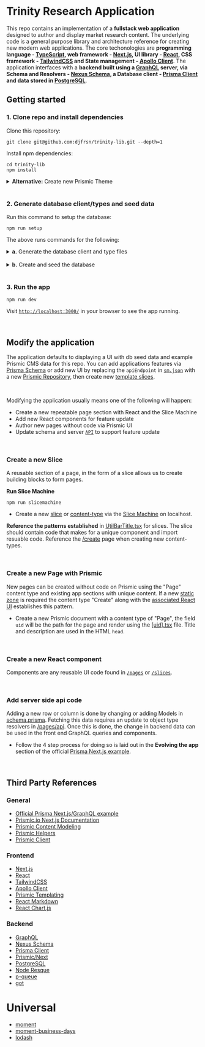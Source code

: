 # Trinity Research Application

This repo contains an implementation of a **fullstack web application** designed to author and display market research content. The underlying code is a general purpose library and architecture reference for creating new modern web applications. The core techonologies are **programming language - [TypeScript](https://www.typescriptlang.org/), web framework - [Next.js](https://nextjs.org/), UI library - [React](https://reactjs.org/), CSS framework - [TailwindCSS](https://tailwindcss.com/) and State management - [Apollo Client](https://www.apollographql.com/docs/react/)**. The application interfaces with a **backend built using a [GraphQL](https://graphql.org/) server, via Schema and Resolvers - [Nexus Schema](https://nxs.li/components/standalone/schema), a Database client - [Prisma Client](https://www.prisma.io/docs/reference/tools-and-interfaces/prisma-client) and data stored in [PostgreSQL](https://www.postgresql.org/)**.

## Getting started

### 1. Clone repo and install dependencies

Clone this repository:

```
git clone git@github.com:djfrsn/trinity-lib.git --depth=1
```

Install npm dependencies:

```
cd trinity-lib
npm install
```

<details><summary><strong>Alternative:</strong> Create new Prismic Theme</summary>

TODO: setup using this guide: https://prismic.io/docs/core-concepts/themes

</details>

<br />

### 2. Generate database client/types and seed data

Run this command to setup the database:

```
npm run setup
```

The above runs commands for the following:

<details><summary><strong>a.</strong> Generate the database client and type files</summary>

The following command to create your Prisma client and Nexus type files. The Prisma client creates an interface to the DB and Nexus provides the schema, this mostly happens in [`/pages/api`](./pages/api). The frontend depends on the Apollo server to allow us to access the generated client via GraphQL. To generate the files, we run the generate:prisma and generate:nexus with the following:

```
npm run generate
```

</details>

<br />

<details><summary><strong>b.</strong> Create and seed the database</summary>

Create the tables defined in [`prisma/schema.prisma`](./prisma/schema.prisma) with:

```
npm run migrate:prisma
```

The data from the seed file [`prisma/seed.ts`](./prisma/seed.ts) will be used to populate the database with mock data.

</details>

<br />

### 3. Run the app

```
npm run dev
```

Visit [`http://localhost:3000/`](http://localhost:3000/) in your browser to see the app running.

<br />

## Modify the application

The application defaults to displaying a UI with db seed data and example Prismic CMS data for this repo. You can add applications features via [Prisma Schema](https://github.com/prisma/prisma-examples/blob/latest/typescript/graphql-nextjs/README.md#evolving-the-app) or add new UI by replacing the `apiEndpoint` in [`sm.json`](./sm.json) with a new [Prismic Repository](https://prismic.io/docs/core-concepts/repository), then create new [template slices](https://prismic.io/docs/technologies/template-content-nextjs).

<br />

Modifying the application usually means one of the following will happen:

- Create a new repeatable page section with React and the Slice Machine
- Add new React components for feature update
- Author new pages without code via Prismic UI
- Update schema and server [`API`](./pages/api) to support feature update

<br />

### Create a new Slice

A reusable section of a page, in the form of a slice allows us to create building blocks to form pages.

**Run Slice Machine**

```
npm run slicemachine
```

- Create a new [slice](https://prismic.io/docs/technologies/model-content-nextjs#create-your-first-slice) or [content-type](https://prismic.io/docs/technologies/model-content-nextjs#create-your-first-custom-type) via the [Slice Machine](http://localhost:9999) on localhost.

**Reference the patterns established** in [UtilBarTitle.tsx](./slices/UtilBarTitle) for slices. The slice should contain code that makes for a unique component and import resuable code. Reference the [/create](<(./pages/create.tsx)>) page when creating new content-types.

<br />

### Create a new Page with Prismic

New pages can be created without code on Prismic using the "Page" content type and existing app sections with unique content. If a new [static zone](https://prismic.io/concepts/content-modeling/introduction-to-content-modeling#static-fields) is required the content type "Create" along with the [associated React UI](./pages/create.tsx) establishes this pattern.

- Create a new Prismic document with a content type of "Page", the field `uid` will be the path for the page and render using the [[uid].tsx](./pages/[uid].tsx) file. Title and description are used in the HTML `head`.

<br />

### Create a new React component

Components are any reusable UI code found in [`/pages`](./pages) or [`/slices`](./slices).

<br />

### Add server side api code

Adding a new row or column is done by changing or adding Models in [schema.prisma](./prisma/schema.prisma). Fetching this data requires an update to object type resolvers in [/pages/api](./pages/api/). Once this is done, the change in backend data can be used in the front end GraphQL queries and components.

- Follow the 4 step process for doing so is laid out in the **Evolving the app** section of the official [Prisma Next.js example](https://github.com/prisma/prisma-examples/tree/latest/typescript/graphql-nextjs#evolving-the-app).

<br />

## Third Party References

### General

- [Official Prisma Next.js/GraphQL example](https://github.com/prisma/prisma-examples/tree/latest/typescript/graphql-nextjs)
- [Prismic.io Next.js Documentation](https://github.com/prisma/prisma-examples/tree/latest/typescript/graphql-nextjs)
- [Prismic Content Modeling](https://prismic.io/concepts/content-modeling)
- [Prismic Helpers](https://prismic.io/docs/technical-reference/prismicio-helpers)
- [Prismic Client](https://prismic.io/docs/technical-reference/prismicio-client)

### Frontend

- [Next.js](https://nextjs.org/)
- [React](https://reactjs.org/)
- [TailwindCSS](https://tailwindcss.com/)
- [Apollo Client](https://www.apollographql.com/docs/react/)
- [Prismic Templating](https://prismic.io/docs/technologies/template-content-nextjs#intro-to-templating)
- [React Markdown](https://www.npmjs.com/package/react-markdown)
- [React Chart.js](https://www.npmjs.com/package/react-chartjs-2)

### Backend

- [GraphQL](https://graphql.org/graphql-js/)
- [Nexus Schema](https://nxs.li/components/standalone/schema)
- [Prisma Client](https://www.prisma.io/docs/reference/tools-and-interfaces/prisma-client)
- [Prismic/Next](https://prismic.io/docs/technical-reference/prismicio-next)
- [PostgreSQL](https://www.postgresql.org/)
- [Node Resque](https://www.npmjs.com/package/node-resque)
- [p-queue](https://www.npmjs.com/package/p-queue)
- [got](https://www.npmjs.com/package/got)

# Universal

- [moment](https://momentjs.com/)
- [moment-business-days](https://www.npmjs.com/package/moment-business-days)
- [lodash](https://www.npmjs.com/package/lodash)
